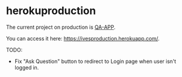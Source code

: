 # herokuproduction
The current project on production is [QA-APP](https://github.com/ivesfurtado/webdesign/tree/master/qa-app).

You can access it here: https://ivesproduction.herokuapp.com/.

TODO:
* Fix "Ask Question" button to redirect to Login page when user isn't logged in.
